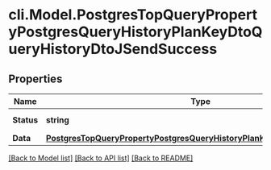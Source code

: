 # cli.Model.PostgresTopQueryPropertyPostgresQueryHistoryPlanKeyDtoQueryHistoryDtoJSendSuccess

## Properties

Name | Type | Description | Notes
------------ | ------------- | ------------- | -------------
**Status** | **string** |  | [optional] [readonly] 
**Data** | [**PostgresTopQueryPropertyPostgresQueryHistoryPlanKeyDtoQueryHistoryDto**](PostgresTopQueryPropertyPostgresQueryHistoryPlanKeyDtoQueryHistoryDto.md) |  | [optional] 

[[Back to Model list]](../README.md#documentation-for-models) [[Back to API list]](../README.md#documentation-for-api-endpoints) [[Back to README]](../README.md)

